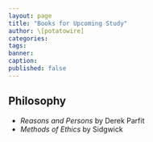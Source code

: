 ```yaml
---
layout: page
title: "Books for Upcoming Study"
author: \[potatowire]
categories: 
tags: 
banner: 
caption: 
published: false
---
```


## Philosophy

- *Reasons and Persons* by Derek Parfit
- *Methods of Ethics* by Sidgwick